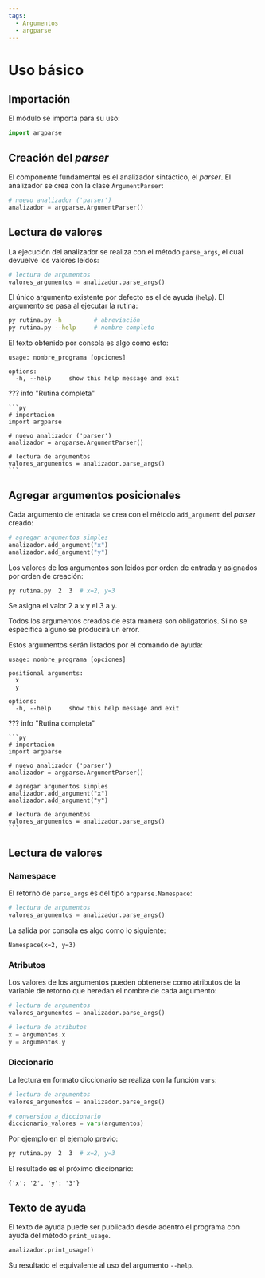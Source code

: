 ```yaml
---
tags:
  - Argumentos
  - argparse
---
```


# Uso básico

## Importación

El módulo se importa para su uso:

```py
import argparse
```


## Creación del *parser*

El componente fundamental es el analizador sintáctico,
el *parser*.
El analizador se crea con la clase `ArgumentParser`:


```py
# nuevo analizador ('parser') 
analizador = argparse.ArgumentParser()
```

## Lectura de valores

<!-- La lectura de argumentos de entrada -->
La ejecución del analizador
se realiza con el método `parse_args`,
el cual devuelve los valores leídos:

```py
# lectura de argumentos
valores_argumentos = analizador.parse_args()
```

El único argumento existente por defecto es el de ayuda (`help`). 
El argumento se pasa al ejecutar la rutina:

```bash
py rutina.py -h         # abreviación
py rutina.py --help     # nombre completo
```


El texto obtenido por consola es algo como esto:

```
usage: nombre_programa [opciones]

options:
  -h, --help     show this help message and exit
```

??? info "Rutina completa"


    ```py
    # importacion
    import argparse

    # nuevo analizador ('parser') 
    analizador = argparse.ArgumentParser()

    # lectura de argumentos
    valores_argumentos = analizador.parse_args()
    ```


## Agregar argumentos posicionales

Cada argumento de entrada se crea con el método `add_argument`
del *parser* creado:

```py
# agregar argumentos simples
analizador.add_argument("x")
analizador.add_argument("y")
```


Los valores de los argumentos son leidos por orden de entrada
y asignados por orden de creación:

```bash
py rutina.py  2  3  # x=2, y=3
```

Se asigna el valor 2 a `x` y el 3 a `y`.

Todos los argumentos creados de esta manera son obligatorios.
Si no se especifica alguno se producirá un error.

Estos argumentos serán listados por el comando de ayuda:

```
usage: nombre_programa [opciones]

positional arguments:
  x
  y

options:
  -h, --help     show this help message and exit
```

??? info "Rutina completa"


    ```py
    # importacion
    import argparse

    # nuevo analizador ('parser') 
    analizador = argparse.ArgumentParser()

    # agregar argumentos simples
    analizador.add_argument("x")
    analizador.add_argument("y")

    # lectura de argumentos
    valores_argumentos = analizador.parse_args()
    ```

## Lectura de valores


### Namespace

El retorno de `parse_args` es del tipo `argparse.Namespace`:

```py
# lectura de argumentos
valores_argumentos = analizador.parse_args()
```

La salida por consola es algo como lo siguiente:
```
Namespace(x=2, y=3)
```

### Atributos

Los valores de los argumentos pueden obtenerse
como atributos de la variable de retorno
que heredan el nombre de cada argumento:

```py
# lectura de argumentos
valores_argumentos = analizador.parse_args()

# lectura de atributos
x = argumentos.x
y = argumentos.y
```


### Diccionario

La lectura en formato diccionario se realiza con la función `vars`:

```py
# lectura de argumentos
valores_argumentos = analizador.parse_args()

# conversion a diccionario
diccionario_valores = vars(argumentos)
```

Por ejemplo en el ejemplo previo:

```bash
py rutina.py  2  3  # x=2, y=3
```
El resultado es el próximo diccionario:

```
{'x': '2', 'y': '3'}
```

## Texto de ayuda

El texto de ayuda puede ser publicado desde adentro el programa
con ayuda del método `print_usage`.

```py
analizador.print_usage()
```

Su resultado el equivalente al uso del argumento `--help`.



